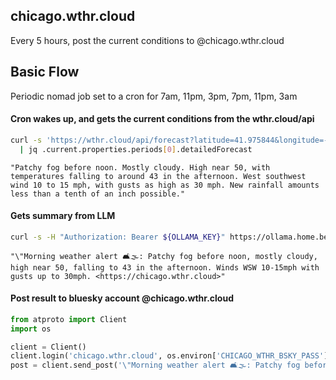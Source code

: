 chicago.wthr.cloud
---

Every 5 hours, post the current conditions to @chicago.wthr.cloud

## Basic Flow

Periodic nomad job set to a cron for 7am, 11pm, 3pm, 7pm, 11pm, 3am

#### Cron wakes up, and gets the current conditions from the wthr.cloud/api

<!-- target: wthr -->
```bash
curl -s 'https://wthr.cloud/api/forecast?latitude=41.975844&longitude=-87.6633969' \
  | jq .current.properties.periods[0].detailedForecast
```

<!-- name: wthr -->
```
"Patchy fog before noon. Mostly cloudy. High near 50, with temperatures falling to around 43 in the afternoon. West southwest wind 10 to 15 mph, with gusts as high as 30 mph. New rainfall amounts less than a tenth of an inch possible."
```

#### Gets summary from LLM

<!-- target: llm -->
```bash
curl -s -H "Authorization: Bearer ${OLLAMA_KEY}" https://ollama.home.benoist.dev/v1/chat/completions -d '{"model": "llama3.2", "messages": [{"role": "user", "content": "Reformat the following Chicago weather report from 12/16/2024 @ 9am as a tweet less than 240 characters. Please use emoji. Do not make up anything. Do not editorialize. Do not add any hashtags. Always end the message with a link to https://chicago.wthr.cloud: Patchy fog before noon. Mostly cloudy. High near 50, with temperatures falling to around 43 in the afternoon. West southwest wind 10 to 15 mph, with gusts as high as 30 mph. New rainfall amounts less than a tenth of an inch possible."}] }' | jq .choices[0].message.content
```

<!-- name: llm -->
```
"\"Morning weather alert 🛋️🌫️: Patchy fog before noon, mostly cloudy, high near 50, falling to 43 in the afternoon. Winds WSW 10-15mph with gusts up to 30mph. <https://chicago.wthr.cloud>"
```

#### Post result to bluesky account @chicago.wthr.cloud

```python
from atproto import Client
import os

client = Client()
client.login('chicago.wthr.cloud', os.environ['CHICAGO_WTHR_BSKY_PASS'])
post = client.send_post('\"Morning weather alert 🛋️🌫️: Patchy fog before noon, mostly cloudy, high near 50, falling to 43 in the afternoon. Winds WSW 10-15mph with gusts up to 30mph. <https://chicago.wthr.cloud>')
```

